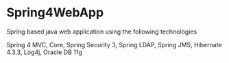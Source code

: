 Spring4WebApp
=============
Spring based java web application using the following technologies 

Spring 4 MVC, Core, Spring Security 3, Spring LDAP, Spring JMS, Hibernate 4.3.3, Log4j, Oracle DB 11g
